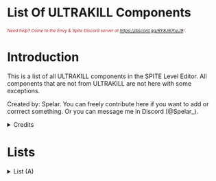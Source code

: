 # List Of ULTRAKILL Components

<i><span style="color:FireBrick; font-size:10px;">Need help? Come to the Envy & Spite Discord server at <a href="https://discord.gg/RY8J67neJ9">https://discord.gg/RY8J67neJ9</a>!</span></i>

# Introduction

This is a list of all ULTRAKILL components in the SPITE Level Editor. All components that are not from ULTRAKILL are not here with some exceptions. 

Created by: Spelar. You can freely contribute here if you want to add or corrrect something. Or you can message me in Discord (@Spelar_).

<details>
	<summary>Credits</summary>

### Credits

### Page by: [<b>Spelar (@spelar_)</b>](https://github.com/layzyidiot/e-sw/blob/main/images/spelar.png?raw=true).

### Contributors:

None

</details>


# Lists

<details>

<summary>List (A)</summary>

### Components number - 37

|Component|Function|
|---------|--------|
|Abrupt Level Changer|Loads a vannila level.
|Activate Arena|Activates a Arena.
|Activate Next Wave|Activates the next wave in a Arena.
|Activate Next Wave HP|Activates the next wave when a certain enemy reaches a certain health amount.
|Activate On Controller|Activates a event when a player is using a controller.
|Activate On Slider Values|Activates a event when a certain slider level is set.
|Activate On Sound End|Activates a event when a sound has ended.
|Add Force|Applies a force to the player.
|Add Kill|Adds a kill to the StatsManager on start.
|Additional Map Details|Adds author links (i.e. YoutUbe channel of a level creator). Made for Tundra/Agony, doesn't work in SPITE.
|Addressable Replacer|Not a ULTRAKILL component but its common. It replaces a object its attached to with a other object that is in its "Path".
|Advanced Options|Contains a function to reset cybergrind rank.
|Agony Controller|Contains the prompt for reloading a level.
|Alt Pick Up|Unlocks a Alt. Weapon and destroys itself.
|Alter Menu Elements|Creates some of the options seen in the main menu.
|Alter Menu Vector 3 Field|Doesn't seem to be referenced in the game.
|Always Look At Camera|Makes a object to always look at a camera.(enemies use this).
|Ambient Glow|Creates a pulsating glow using a SpriteRenderer.
|Animated Texture|Animates a texture.
|Animation Event Message|Unusable, calls a inaccessible unity event when an animation event has been fired from an animator.
|Animation Event To Ultrakill Event|Calls an ultrakill event when an animation event has been fired from an animatior with an event index to specify which event.
|Animation Speed Randomizer|Randomises the speed of an animation on start, it uses maxRandomness to define the negative minimum range and positive maximum range.
|Arena|Manages waves.
|Arena Status|
|Aspect Ratio Changer|
|Asset Helper|Unknown
|Assist Controller|
|Assist Options|
|Attack Trail|
|Attribute Checker|
|Audio Continue On Enable|
|Audio Mixer Controller|
|Author Link Row|
|Auto Register State|
|AutoComplete ComboBox|

</details>

<!--   HOW TO CONTRIBUTE!

AFTER "|" PLACE THE DESCRIPTION OF THE COMPONENT.

AFTER YOU CONTRIBUTE PUT YOURSELF IN CREDITS

IF YOU WANT TO CREATE A NEW LIST:

1.COPY THIS TEMPLATE:

<details>

<summary>List (PUT A LETTER HERE)</summary>

### Amount of components-(NUMBER)

|Component|Function|
|---|---|
|PLACEHOLDER|PLACEHOLDER
|PLACEHOLDER|PLACEHOLDER
|PLACEHOLDER|PLACEHOLDER

</details>

-->

<!--# PICTURE TEMPLATE
<div style="text-align: center;">
	<figure>
		<img src="https://github.com/layzyidiot/e-sw/blob/main/images/(PLACEHOLDER).png?raw=true" alt="(PLACEHODLER)" width="90%" height="90%">
		<figcaption>(PLACEHOLDER)</figcaption>
	</figure>
</div>	-->
